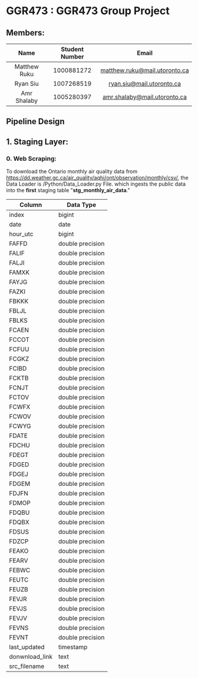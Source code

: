 # GGR473 : GGR473 Group Project

## Members:
|     Name     | Student Number |             Email             |
|:------------:|:--------------:|:-----------------------------:|
| Matthew Ruku |   1000881272   | matthew.ruku@mail.utoronto.ca |
|   Ryan Siu   |   1007268519   |   ryan.siu@mail.utoronto.ca   |
| Amr Shalaby  |   1005280397   | amr.shalaby@mail.utoronto.ca  |


## Pipeline Design

## 1. Staging Layer:
### 0. Web Scraping:
To download the Ontario monthly air quality data from https://dd.weather.gc.ca/air_quality/aqhi/ont/observation/monthly/csv/, the Data Loader is /Python/Data_Loader.py File.
which ingests the public data into the **first** staging table "**stg_monthly_air_data**."

| Column         | Data Type          |
|----------------|--------------------|
| index          | bigint             |
| date           | date               |
| hour_utc       | bigint             |
| FAFFD          | double precision   |
| FALIF          | double precision   |
| FALJI          | double precision   |
| FAMXK          | double precision   |
| FAYJG          | double precision   |
| FAZKI          | double precision   |
| FBKKK          | double precision   |
| FBLJL          | double precision   |
| FBLKS          | double  precision  |
| FCAEN          | double   precision |
| FCCOT          | double precision   |
| FCFUU          | double precision   |
| FCGKZ          | double precision   |
| FCIBD          | double precision   |
| FCKTB          | double precision   |
| FCNJT          | double precision   |
| FCTOV          | double precision   |
| FCWFX          | double precision   |
| FCWOV          | double precision   |
| FCWYG          | double precision   |
| FDATE          | double precision   |
| FDCHU          | double precision   |
| FDEGT          | double precision   |
| FDGED          | double precision   |
| FDGEJ          | double precision   |
| FDGEM          | double precision   |
| FDJFN          | double precision   |
| FDMOP          | double precision   |
| FDQBU          | double precision   |
| FDQBX          | double precision   |
| FDSUS          | double precision   |
| FDZCP          | double precision   |
| FEAKO          | double precision   |
| FEARV          | double precision   |
| FEBWC          | double precision   |
| FEUTC          | double precision   |
| FEUZB          | double precision   |
| FEVJR          | double precision   |
| FEVJS          | double precision   |
| FEVJV          | double precision   |
| FEVNS          | double precision   |
| FEVNT          | double precision   |
| last_updated   | timestamp          |
| donwnload_link | text               |
| src_filename   | text               |

